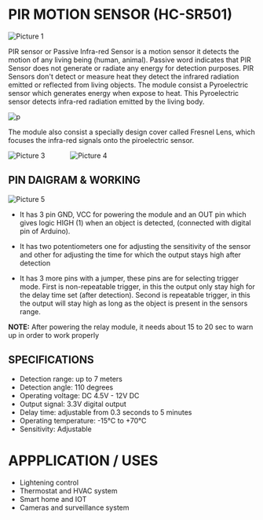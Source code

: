 # PIR MOTION SENSOR (HC-SR501)

![Picture 1](https://github.com/HasnainRaza026/Sensors_And_Modules/assets/138324430/552b7c0a-2eaa-4dea-942f-09a1e971bb54)


PIR sensor or Passive Infra-red Sensor is a motion sensor it detects the motion of any living 
being (human, animal). Passive word indicates that PIR Sensor does not generate or radiate any 
energy for detection purposes. PIR Sensors don't detect or measure heat they detect the 
infrared radiation emitted or reflected from living objects.
The module consist a Pyroelectric sensor which generates energy when expose to heat. This 
Pyroelectric sensor detects infra-red radiation emitted by the living body.

![p](https://github.com/HasnainRaza026/Sensors_And_Modules/assets/138324430/84ca42f7-d235-4c14-b675-db0aa57ca5f1)



The module also consist a specially design cover called Fresnel Lens, which focuses the infra-red 
signals onto the piroelectric sensor.

![Picture 3](https://github.com/HasnainRaza026/Sensors_And_Modules/assets/138324430/f8dd7485-97d8-4f78-a6d5-87e533ff902d)&nbsp;&nbsp;&nbsp;&nbsp;&nbsp;&nbsp;&nbsp;&nbsp;&nbsp;&nbsp;&nbsp;&nbsp;
![Picture 4](https://github.com/HasnainRaza026/Sensors_And_Modules/assets/138324430/38710223-ee4c-49ee-9656-b35c920dfd9f)



## PIN DAIGRAM & WORKING
![Picture 5](https://github.com/HasnainRaza026/Sensors_And_Modules/assets/138324430/75a36a09-35f3-4efe-a3a5-4acbc6f2475d)


+ It has 3 pin GND, VCC for powering the module and an OUT pin which gives logic HIGH
(1) when an object is detected, (connected with digital pin of Arduino).

+ It has two potentiometers one for adjusting the sensitivity of the sensor and other for 
adjusting the time for which the output stays high after detection

+ It has 3 more pins with a jumper, these pins are for selecting trigger mode. First is non-repeatable trigger, in this the output only stay high for the delay time set (after 
detection). Second is repeatable trigger, in this the output will stay high as long as the 
object is present in the sensors range.

**NOTE:** 
After powering the relay module, it needs about 15 to 20 sec to warn up in order to 
work properly

## SPECIFICATIONS
+ Detection range: up to 7 meters
+ Detection angle: 110 degrees
+ Operating voltage: DC 4.5V - 12V DC
+ Output signal: 3.3V digital output
+ Delay time: adjustable from 0.3 seconds to 5 minutes
+ Operating temperature: -15°C to +70°C
+ Sensitivity: Adjustable

# APPPLICATION / USES
+ Lightening control
+ Thermostat and HVAC system
+ Smart home and IOT
+ Cameras and surveillance system
